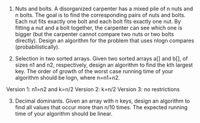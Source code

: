 1. Nuts and bolts. A disorganized carpenter has a mixed pile of n nuts and n bolts. The goal is to find the corresponding pairs of nuts and bolts. Each nut fits exactly one bolt and each bolt fits exactly one nut. By fitting a nut and a bolt together, the carpenter can see which one is bigger (but the carpenter cannot compare two nuts or two bolts directly). Design an algorithm for the problem that uses nlogn compares (probabilistically).

2. Selection in two sorted arrays. Given two sorted arrays a[] and b[], of sizes n1 and n2, respectively, design an algorithm to find the kth largest key. The order of growth of the worst case running time of your algorithm should be logn, where n=n1+n2.

Version 1: n1=n2 and k=n/2
Version 2: k=n/2
Version 3: no restrictions

3. Decimal dominants. Given an array with n keys, design an algorithm to find all values that occur more than n/10 times. The expected running time of your algorithm should be linear.
